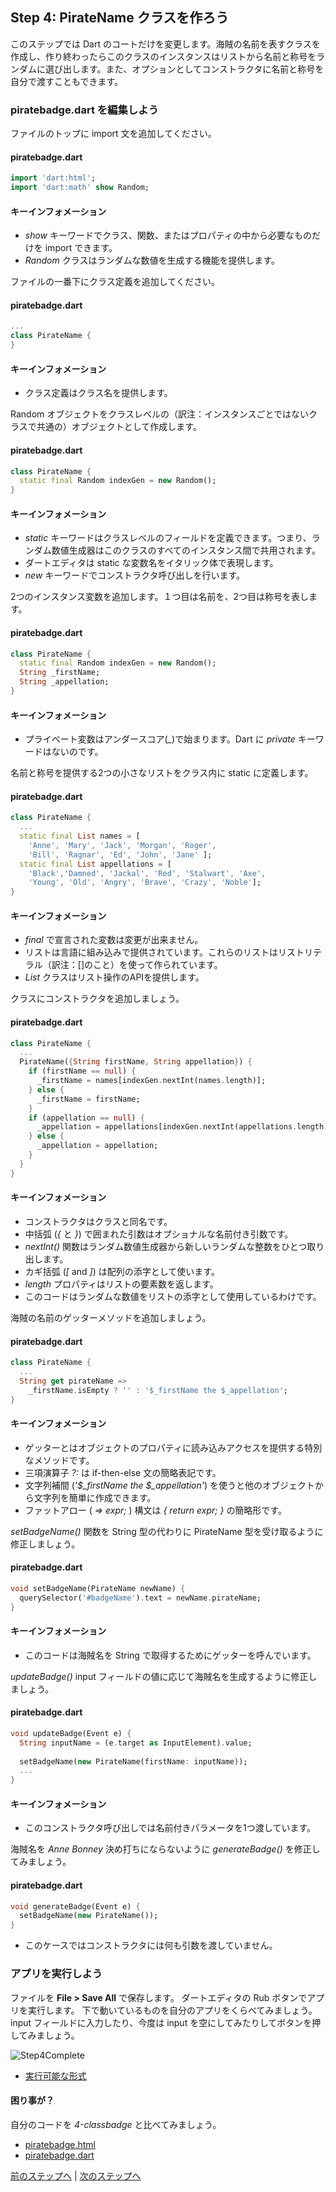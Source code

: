 Step 4: PirateName クラスを作ろう
-----

このステップでは Dart のコートだけを変更します。海賊の名前を表すクラスを作成し、作り終わったらこのクラスのインスタンスはリストから名前と称号をランダムに選び出します。また、オプションとしてコンストラクタに名前と称号を自分で渡すこともできます。

### piratebadge.dart を編集しよう

ファイルのトップに import 文を追加してください。

#### piratebadge.dart

```dart
import 'dart:html';
import 'dart:math' show Random;
```

#### キーインフォメーション

* *show* キーワードでクラス、関数、またはプロパティの中から必要なものだけを import できます。
* *Random* クラスはランダムな数値を生成する機能を提供します。

ファイルの一番下にクラス定義を追加してください。

#### piratebadge.dart

```dart
...
class PirateName {
}
```

#### キーインフォメーション

* クラス定義はクラス名を提供します。

Random オブジェクトをクラスレベルの（訳注：インスタンスごとではないクラスで共通の）オブジェクトとして作成します。

#### piratebadge.dart

```dart
class PirateName {
  static final Random indexGen = new Random();
}
```

#### キーインフォメーション

* *static* キーワードはクラスレベルのフィールドを定義できます。つまり、ランダム数値生成器はこのクラスのすべてのインスタンス間で共用されます。
* ダートエディタは static な変数名をイタリック体で表現します。
* *new* キーワードでコンストラクタ呼び出しを行います。

2つのインスタンス変数を追加します。１つ目は名前を、2つ目は称号を表します。

#### piratebadge.dart

```dart
class PirateName {
  static final Random indexGen = new Random();
  String _firstName;
  String _appellation;
}
```

#### キーインフォメーション

* プライベート変数はアンダースコア(*_*)で始まります。Dart に *private* キーワードはないのです。

名前と称号を提供する2つの小さなリストをクラス内に static に定義します。

#### piratebadge.dart

```dart
class PirateName {
  ...
  static final List names = [
    'Anne', 'Mary', 'Jack', 'Morgan', 'Roger',
    'Bill', 'Ragnar', 'Ed', 'John', 'Jane' ];
  static final List appellations = [
    'Black','Damned', 'Jackal', 'Red', 'Stalwart', 'Axe',
    'Young', 'Old', 'Angry', 'Brave', 'Crazy', 'Noble'];
}
```

#### キーインフォメーション

* *final* で宣言された変数は変更が出来ません。
* リストは言語に組み込みで提供されています。これらのリストはリストリテラル（訳注：\[\]のこと）を使って作られています。
* *List* クラスはリスト操作のAPIを提供します。

クラスにコンストラクタを追加しましょう。

#### piratebadge.dart

```dart
class PirateName {
  ...
  PirateName({String firstName, String appellation}) {
    if (firstName == null) {
      _firstName = names[indexGen.nextInt(names.length)];
    } else {
      _firstName = firstName;
    }
    if (appellation == null) {
      _appellation = appellations[indexGen.nextInt(appellations.length)];
    } else {
      _appellation = appellation;
    }
  }
}
```

#### キーインフォメーション

* コンストラクタはクラスと同名です。
* 中括弧 (*{* と *}*) で囲まれた引数はオプショナルな名前付き引数です。
* *nextInt()* 関数はランダム数値生成器から新しいランダムな整数をひとつ取り出します。
* カギ括弧 (*[* and *]*) は配列の添字として使います。
* *length* プロパティはリストの要素数を返します。
* このコードはランダムな数値をリストの添字として使用しているわけです。

海賊の名前のゲッターメソッドを追加しましょう。

#### piratebadge.dart

```dart
class PirateName {
  ...
  String get pirateName =>
    _firstName.isEmpty ? '' : '$_firstName the $_appellation';
}
```

#### キーインフォメーション

* ゲッターとはオブジェクトのプロパティに読み込みアクセスを提供する特別なメソッドです。
* 三項演算子 *?:* は if-then-else 文の簡略表記です。
* 文字列補間 (*'$\_firstName the $\_appellation'*) を使うと他のオブジェクトから文字列を簡単に作成できます。
* ファットアロー ( *=> expr;* ) 構文は *{ return expr; }* の簡略形です。

*setBadgeName()* 関数を String 型の代わりに PirateName 型を受け取るように修正しましょう。

#### piratebadge.dart

```dart
void setBadgeName(PirateName newName) {
  querySelector('#badgeName').text = newName.pirateName;
}
```

#### キーインフォメーション

* このコードは海賊名を String で取得するためにゲッターを呼んでいます。

*updateBadge()* input フィールドの値に応じて海賊名を生成するように修正しましょう。

#### piratebadge.dart

```dart
void updateBadge(Event e) {
  String inputName = (e.target as InputElement).value;
  
  setBadgeName(new PirateName(firstName: inputName));
  ...
}
```

#### キーインフォメーション

* このコンストラクタ呼び出しでは名前付きパラメータを1つ渡しています。

海賊名を *Anne Bonney* 決め打ちにならないように *generateBadge()* を修正してみましょう。

#### piratebadge.dart

```dart
void generateBadge(Event e) {
  setBadgeName(new PirateName());
}
```

* このケースではコンストラクタには何も引数を渡していません。

###  アプリを実行しよう

ファイルを **File > Save All** で保存します。
ダートエディタの Rub ボタンでアプリを実行します。
下で動いているものを自分のアプリをくらべてみましょう。
input フィールドに入力したり、今度は input を空にしてみたりしてボタンを押してみましょう。

![Step4Complete](step4_completed.png?raw=true)

* [実行可能な形式](https://www.dartlang.org/codelabs/darrrt/#i-classfa-fa-anchor-i-run-the-app-3)

#### 困り事が？

自分のコードを *4-classbadge* と比べてみましょう。

* [piratebadge.html](https://github.com/dart-lang/one-hour-codelab/blob/master/web/4-classbadge/piratebadge.html)
* [piratebadge.dart](https://github.com/dart-lang/one-hour-codelab/blob/master/web/4-classbadge/piratebadge.dart)

[前のステップへ](../step3/step3.md) | [次のステップへ](../step5/step5.md)
